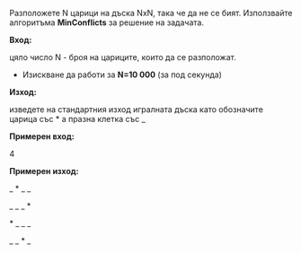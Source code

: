 Разположете N царици на дъска NxN, така че да не се бият. Използвайте алгоритъма **MinConflicts** за решение на задачата.

**Вход:**

цяло число N - броя на цариците, които да се разположат.

* Изискване да работи за **N=10 000** (за под секунда)

**Изход:**

изведете на стандартния изход игралната дъска като обозначите царица със * а празна клетка със _

**Примерен вход:**

4

**Примерен изход:**

_  \*  _  _

_  _  _  \* 

\*  _  _  _

_  _  \*  _
